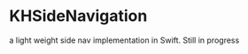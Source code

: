 KHSideNavigation
================
a light weight side nav implementation in Swift.
Still in progress
